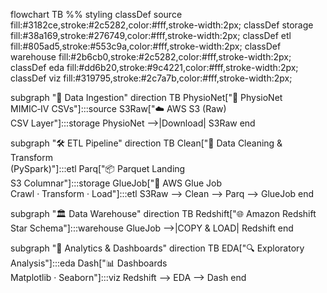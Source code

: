 flowchart TB
  %% styling
  classDef source    fill:#3182ce,stroke:#2c5282,color:#fff,stroke-width:2px;
  classDef storage   fill:#38a169,stroke:#276749,color:#fff,stroke-width:2px;
  classDef etl       fill:#805ad5,stroke:#553c9a,color:#fff,stroke-width:2px;
  classDef warehouse fill:#2b6cb0,stroke:#2c5282,color:#fff,stroke-width:2px;
  classDef eda       fill:#dd6b20,stroke:#9c4221,color:#fff,stroke-width:2px;
  classDef viz       fill:#319795,stroke:#2c7a7b,color:#fff,stroke-width:2px;

  subgraph "🏁 Data Ingestion"
    direction TB
    PhysioNet["📡 PhysioNet<br/>MIMIC‑IV CSVs"]:::source
    S3Raw["☁️ AWS S3 (Raw)<br/>CSV Layer"]:::storage
    PhysioNet -->|Download| S3Raw
  end

  subgraph "🛠️ ETL Pipeline"
    direction TB
    Clean["🧹 Data Cleaning & Transform<br/>(PySpark)"]:::etl
    Parq["📦 Parquet Landing<br/>S3 Columnar"]:::storage
    GlueJob["🔧 AWS Glue Job<br/>Crawl · Transform · Load"]:::etl
    S3Raw --> Clean --> Parq --> GlueJob
  end

  subgraph "🏛️ Data Warehouse"
    direction TB
    Redshift["🌐 Amazon Redshift<br/>Star Schema"]:::warehouse
    GlueJob -->|COPY & LOAD| Redshift
  end

  subgraph "🔎 Analytics & Dashboards"
    direction TB
    EDA["🔍 Exploratory Analysis"]:::eda
    Dash["📊 Dashboards<br/>Matplotlib · Seaborn"]:::viz
    Redshift --> EDA --> Dash
  end
